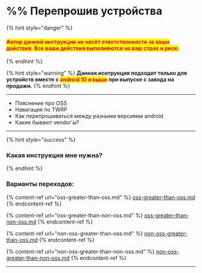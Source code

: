 # %% Перепрошив устройства

{% hint style="danger" %}
#### <mark style="color:red;">**Автор данной инструкции не несёт ответственности за ваши действия. Все ваши действия выполняются на ваш страх и риск.**</mark> <a href="#avtor-dannoi-instrukcii-ne-nesyot-otvetstvennosti-za-vashi-deistviya.-vse-vashi-deistviya-vypolnyayu" id="avtor-dannoi-instrukcii-ne-nesyot-otvetstvennosti-za-vashi-deistviya.-vse-vashi-deistviya-vypolnyayu"></a>
{% endhint %}

{% hint style="warning" %}
**Данная иснтрукция подходит только для устройств вместе с **<mark style="color:red;">**android 10 и выше**</mark>** при выпуске с завода на продажи.**
{% endhint %}

***

* Пояснение про OSS
* Навигация по TWRP
* Как перепрошиваться между разными версиями android
* Какие бывают vendor'ы?

***



{% hint style="success" %}
### Какая инструкция мне нужна?
{% endhint %}



### Варианты переходов:

{% content-ref url="oss-greater-than-oss.md" %}
[oss-greater-than-oss.md](oss-greater-than-oss.md)
{% endcontent-ref %}

{% content-ref url="oss-greater-than-non-oss.md" %}
[oss-greater-than-non-oss.md](oss-greater-than-non-oss.md)
{% endcontent-ref %}

{% content-ref url="non-oss-greater-than-oss.md" %}
[non-oss-greater-than-oss.md](non-oss-greater-than-oss.md)
{% endcontent-ref %}

{% content-ref url="non-oss-greater-than-non-oss.md" %}
[non-oss-greater-than-non-oss.md](non-oss-greater-than-non-oss.md)
{% endcontent-ref %}

***
